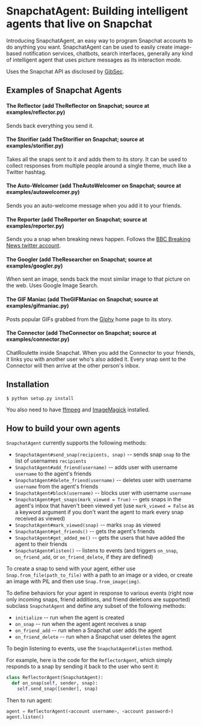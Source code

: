 # SnapchatAgent: Building intelligent agents that live on Snapchat

Introducing SnapchatAgent, an easy way to program Snapchat accounts to do anything you want.
SnapchatAgent can be used to easily create image-based notification services, chatbots, search interfaces,
generally any kind of intelligent agent that uses picture messages as its interaction mode.

Uses the Snapchat API as disclosed by [GibSec](http://gibsonsec.org/snapchat/fulldisclosure/).

## Examples of Snapchat Agents

#### The Reflector (add TheReflector on Snapchat; source at examples/reflector.py)

Sends back everything you send it.

#### The Storifier (add TheStorifier on Snapchat; source at examples/storifier.py)

Takes all the snaps sent to it and adds them to its story. It can be used to collect responses
from multiple people around a single theme, much like a Twitter hashtag.

#### The Auto-Welcomer (add TheAutoWelcomer on Snapchat; source at examples/autowelcomer.py)

Sends you an auto-welcome message when you add it to your friends.

#### The Reporter (add TheReporter on Snapchat; source at examples/reporter.py)

Sends you a snap when breaking news happen. Follows the [BBC Breaking News twitter account](https://twitter.com/bbcbreaking).

#### The Googler (add TheResearcher on Snapchat; source at examples/googler.py)

When sent an image, sends back the most similar image to that picture on the web. Uses Google Image Search.

#### The GIF Maniac (add TheGIFManiac on Snapchat; source at examples/gifmaniac.py)

Posts popular GIFs grabbed from the [Giphy](http://giphy.com) home page to its story.

#### The Connector (add TheConnector on Snapchat; source at examples/connector.py)

ChatRoulette inside Snapchat. When you add the Connector to your friends,
it links you with another user who's also added it. Every snap
sent to the Connector will then arrive at the other person's inbox.

## Installation

    $ python setup.py install

You also need to have [ffmpeg](https://www.ffmpeg.org/) and [ImageMagick](http://www.imagemagick.org/) installed.

## How to build your own agents

`SnapchatAgent` currently supports the following methods:

* `SnapchatAgent#send_snap(recipients, snap)` -- sends snap `snap` to the list of usernames `recipients`
* `SnapchatAgent#add_friend(username)` -- adds user with username `username` to the agent's friends
* `SnapchatAgent#delete_friend(username)` -- deletes user with username `username` from the agent's friends
* `SnapchatAgent#block(username)` -- blocks user with username `username`
* `SnapchatAgent#get_snaps(mark_viewed = True)` -- gets snaps in the agent's inbox that haven't been viewed yet (use `mark_viewed = False` as a keyword argument if you don't want the agent to mark every snap received as viewed)
* `SnapchatAgent#mark_viewed(snap)` -- marks `snap` as viewed
* `SnapchatAgent#get_friends()` -- gets the agent's friends
* `SnapchatAgent#get_added_me()` -- gets the users that have added the agent to their friends
* `SnapchatAgent#listen()` -- listens to events (and triggers `on_snap`, `on_friend_add`, or `on_friend_delete`, if they are defined)

To create a snap to send with your agent, either use `Snap.from_file(path_to_file)` with a path
to an image or a video, or create an image with PIL and then use `Snap.from_image(img)`.

To define behaviors for your agent in response to various events (right now only
incoming snaps, friend additions, and friend deletions are supported) subclass `SnapchatAgent`
and define any subset of the following methods:

* `initialize` -- run when the agent is created
* `on_snap` -- run when the agent agent receives a snap
* `on_friend_add` -- run when a Snapchat user adds the agent
* `on_friend_delete` -- run when a Snapchat user deletes the agent

To begin listening to events, use the `SnapchatAgent#listen` method.

For example, here is the code for the `ReflectorAgent`, which simply responds to a snap by sending it
back to the user who sent it:

```python
class ReflectorAgent(SnapchatAgent):
  def on_snap(self, sender, snap):
    self.send_snap([sender], snap)
```

Then to run agent:

```python
agent = ReflectorAgent(<account username>, <account password>)
agent.listen()
```
